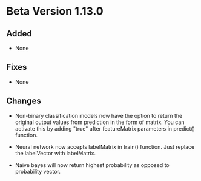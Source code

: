 # Beta Version 1.13.0

## Added

* None

## Fixes

* None

## Changes

* Non-binary classification models now have the option to return the original output values from prediction in the form of matrix. You can activate this by adding "true" after featureMatrix parameters in predict() function.

* Neural network now accepts labelMatrix in train() function. Just replace the labelVector with labelMatrix.

* Naive bayes will now return highest probability as opposed to probability vector. 
